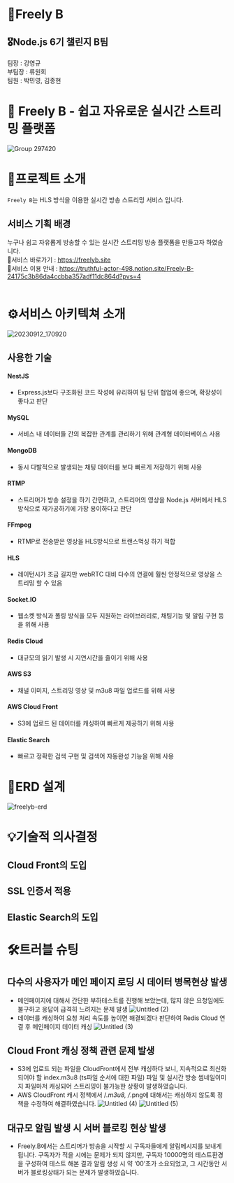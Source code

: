 # 🎇Freely B
## 🎖️Node.js 6기 챌린지 B팀
팀장 : 강영규 <br>
부팀장 : 류원희<br>
팀원 : 박민영, 김종현<br>

# 🎥 Freely B - 쉽고 자유로운 실시간 스트리밍 플랫폼


![Group 297420](https://github.com/cooderyg/streaming-platform/assets/122774009/fb109816-404a-4381-8d61-ec69f65cbe30)


# 📣프로젝트 소개
`Freely B`는 HLS 방식을 이용한 실시간 방송 스트리밍 서비스 입니다.

## 서비스 기획 배경
누구나 쉽고 자유롭게 방송할 수 있는 실시간 스트리밍 방송 플랫폼을 만들고자 하였습니다.<br>
📌서비스 바로가기 : https://freelyb.site <br>
📌서비스 이용 안내 : https://truthful-actor-498.notion.site/Freely-B-24175c3b86da4ccbba357adf11dc864d?pvs=4 <br>
<br>
# ⚙️서비스 아키텍쳐 소개
![20230912_170920](https://github.com/cooderyg/streaming-platform/assets/122774009/74ac904a-c68b-417f-bba7-5c3b3711e814)


## 사용한 기술
#### NestJS
- Express.js보다 구조화된 코드 작성에 유리하여 팀 단위 협업에 좋으며, 확장성이 좋다고 판단
#### MySQL
- 서비스 내 데이터들 간의 복잡한 관계를 관리하기 위해 관계형 데이터베이스 사용
#### MongoDB
- 동시 다발적으로 발생되는 채팅 데이터를 보다 빠르게 저장하기 위해 사용
#### RTMP
- 스트리머가 방송 설정을 하기 간편하고, 스트리머의 영상을 Node.js 서버에서 HLS방식으로 재가공하기에 가장 용이하다고 판단
#### FFmpeg
- RTMP로 전송받은 영상을 HLS방식으로 트랜스먹싱 하기 적합
#### HLS
- 레이턴시가 조금 길지만 webRTC 대비 다수의 연결에 훨씬 안정적으로 영상을 스트리밍 할 수 있음
#### Socket.IO
- 웹소켓 방식과 폴링 방식을 모두 지원하는 라이브러리로, 채팅기능 및  알림 구현 등을 위해 사용
#### Redis Cloud
- 대규모의 읽기 발생 시 지연시간을 줄이기 위해 사용
#### AWS S3
- 채널 이미지, 스트리밍 영상 및 m3u8 파일 업로드를 위해 사용
#### AWS Cloud Front
- S3에 업로드 된 데이터를 캐싱하여 빠르게 제공하기 위해 사용
#### Elastic Search
- 빠르고 정확한 검색 구현 및 검색어 자동완성 기능을 위해 사용

# 📐ERD 설계
![freelyb-erd](https://github.com/cooderyg/streaming-platform/assets/122774009/8d954128-252a-4172-bf24-ffead5ebdabe)

# 💡기술적 의사결정
## Cloud Front의 도입
## SSL 인증서 적용
## Elastic Search의 도입

#  🛠️트러블 슈팅
## 다수의 사용자가 메인 페이지 로딩 시 데이터 병목현상 발생
- 메인페이지에 대해서 간단한 부하테스트를 진행해 보았는데, 많지 않은 요청임에도 불구하고 응답이 급격히 느려지는 문제 발생
![Untitled (2)](https://github.com/cooderyg/streaming-platform/assets/122774009/bfc0fc35-d780-4a8f-9187-4e06010234b7)
- 데이터를 캐싱하여 요청 처리 속도를 높이면 해결되겠다 판단하여 Redis Cloud 연결 후 메인페이지 데이터 캐싱
  ![Untitled (3)](https://github.com/cooderyg/streaming-platform/assets/122774009/5e23d48e-ce93-4135-b8a8-820b2defdc9a)
## Cloud Front 캐싱 정책 관련 문제 발생
- S3에 업로드 되는 파일을 CloudFront에서 전부 캐싱하다 보니, 지속적으로 최신화되어야 할 index.m3u8 (ts파일 순서에 대한 파일) 파일 및 실시간 방송 썸네일이미지 파일마저 캐싱되어 스트리밍이 불가능한 상황이 발생하였습니다.
- AWS CloudFront 캐시 정책에서 /*.m3u8, /*.png에 대해서는 캐싱하지 않도록 정책을 수정하여 해결하였습니다.
![Untitled (4)](https://github.com/cooderyg/streaming-platform/assets/122774009/3edff0a4-14e6-47c6-baa1-efb9edcf7aec)
![Untitled (5)](https://github.com/cooderyg/streaming-platform/assets/122774009/4dd586d4-1ba4-4be5-805d-c4a37e001b76)
## 대규모 알림 발생 시 서버 블로킹 현상 발생
- Freely.B에서는 스트리머가 방송을 시작할 시 구독자들에게 알림메시지를 보내게 됩니다. 구독자가 적을 시에는 문제가 되지 않지만, 구독자 10000명의 테스트환경을 구성하여 테스트 해본 결과 알림 생성 시 약 ‘00’초가 소요되었고, 그 시간동안 서버가 블로킹상태가 되는 문제가 발생하였습니다.

